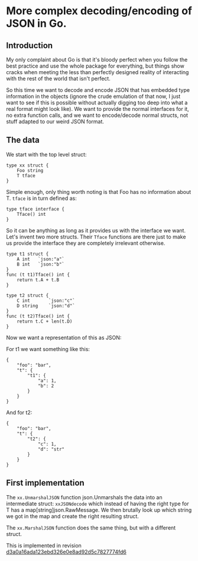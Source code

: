 # More complex decoding/encoding of JSON in Go. #

## Introduction ##

My only complaint about Go is that it's bloody perfect when you follow
the best practice and use the whole package for everything, but things
show cracks when meeting the less than perfectly designed reality of
interacting with the rest of the world that isn't perfect.

So this time we want to decode and encode JSON that has embedded type
information in the objects (ignore the crude emulation of that now, I
just want to see if this is possible without actually digging too deep
into what a real format might look like). We want to provide the
normal interfaces for it, no extra function calls, and we want to
encode/decode normal structs, not stuff adapted to our weird JSON
format.

## The data ##

We start with the top level struct:

```
type xx struct {
	Foo string
	T tface
}
```

Simple enough, only thing worth noting is that Foo has no information
about T. `tface` is in turn defined as:

```
type tface interface {
	Tface() int
}
```

So it can be anything as long as it provides us with the interface we
want. Let's invent two more structs. Their `Tface` functions are there
just to make us provide the interface they are completely irrelevant
otherwise.

```
type t1 struct {
	A int	`json:"a"`
	B int	`json:"b"`
}
func (t t1)Tface() int {
	return t.A + t.B
}

type t2 struct {
	C int		`json:"c"`
	D string	`json:"d"`
}
func (t t2)Tface() int {
	return t.C + len(t.D)
}
```

Now we want a representation of this as JSON:

For t1 we want something like this:

```
{
	"foo": "bar",
	"t": {
		"t1": {
			"a": 1,
			"b": 2
		}
	}
}
```

And for t2:

```
{
	"foo": "bar",
	"t": {
		"t2": {
			"c": 1,
			"d": "str"
		}
	}
}
```

## First implementation ##

The `xx.UnmarshalJSON` function json.Unmarshals the data into an
intermediate struct: `xxJSONdecode` which instead of having the right
type for T has a map[string]json.RawMessage. We then brutally look up
which string we got in the map and create the right resulting struct.

The `xx.MarshalJSON` function does the same thing, but with a
different struct.

This is implemented in revision [d3a0a16ada123ebd326e0e8ad92d5c7827774fd6](commit/1323e0a1131d6088692b9256dd30b9baea00427b)
